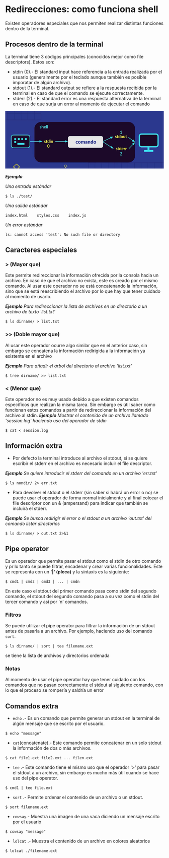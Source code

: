 # Redirecciones: como funciona shell

Existen operadores especiales que nos permiten realizar distintas funciones dentro de la terminal.

## Procesos dentro de la terminal
La terminal tiene 3 códigos principales (conocidos mejor como file descriptors). Estos son:
- stdin (0).- El standard input hace referencia a la entrada realizada por el usuario (generalmente por el teclado aunque también es posible imporatar de algún archivo).
- stdout (1).- El standard output se refiere a la respuesta recibida por la terminal en caso de que el comando se ejecute correctamente.
- stderr (2).- El standard error es una respuesta alternativa de la terminal en caso de que surja un error al momento de ejecutar el comando

![Redirection diagram](../../img/redir.png)

***Ejemplo***

*Una entrada estándar*
~~~
$ ls ./test/
~~~

*Una salida estándar*
~~~
index.html    styles.css    index.js
~~~

*Un error estándar*
~~~
ls: cannot access 'test': No such file or directory
~~~

## Caracteres especiales

### **\> (Mayor que)**
Este permite redireccionar la información ofrecida por la consola hacia un archivo. En caso de que el archivo no exista, este es creado por el mismo comando. Al usar este operador no se está concatenando la información, sino que se está reescribiendo el archivo por lo que hay que tener cuidado al momento de usarlo.

***Ejemplo*** *Para redireccionar la lista de archivos en un directorio a un archivo de texto 'list.txt'*
~~~
$ ls dirname/ > list.txt
~~~

### **\>\> (Doble mayor que)**
Al usar este operador ocurre algo similar que en el anterior caso, sin embargo se concatena la información redirigida a la información ya existente en el archivo

***Ejemplo*** *Para añadir el árbol del directorio al archivo 'list.txt'*
~~~
$ tree dirname/ >> list.txt
~~~

### **\< (Menor que)**
Este operador no es muy usado debido a que existen comandos específicos que realizan la misma tarea. Sin embargo es útil saber como funcionan estos comandos a partir de redireccionar la información del archivo al stdin.
***Ejemplo*** *Mostrar el contenido de un archivo llamado 'session.log' haciendo uso del operador de stdin*
~~~
$ cat < session.log
~~~


## Información extra

- Por defecto la terminal introduce al archivo el stdout, si se quiere escribir el stderr en el archivo es necesario incluir el file descriptor.

***Ejemplo*** *Se quiere introducir el stderr del comando en un archivo 'err.txt'*
~~~
$ ls nondir/ 2> err.txt
~~~

- Para devolver el stdout o el stderr (sin saber si habrá un error o no) se puede usar el operador de forma normal inicialmente y al final colocar el file descriptor con un \& (ampersand) para indicar que también se incluirá el stderr.

***Ejemplo*** *Se busca redirigir el error o el stdout a un archivo 'out.txt' del comando listar directorios*
~~~
$ ls dirname/ > out.txt 2>&1
~~~


## Pipe operator
Es un operador que permite pasar el stdout como el stdin de otro comando y pr lo tanto se puede filtrar, encadenar y crear varias funcionalidades. Este se representa con un **'|' (pleca)** y la sintaxis es la siguiente:
~~~
$ cmd1 | cmd2 | cmd3 | ... | cmdn
~~~
En este caso el stdout del primer comando pasa como stdin del segundo comando, el stdout del segundo comando pasa a su vez como el stdin del tercer comando y así por 'n' comandos.

### Filtros
Se puede utilizar el pipe operator para filtrar la información de un stdout antes de pasarla a un archivo. Por ejemplo, haciendo uso del comando `sort`.
~~~
$ ls dirname/ | sort | tee filename.ext
~~~
se tiene la lista de archivos y directorios ordenada

### Notas
Al momento de usar el pipe operator hay que tener cuidado con los comandos que no pasan correctamente el stdout al siguiente comando, con lo que el proceso se rompería y saldría un error


## Comandos extra
- `echo` .- Es un comando que permite generar un stdout en la terminal de algún mensaje que se escrito por el usuario.
~~~
$ echo "message"
~~~

- `cat`(concatenate).- Este comando permite concatenar en un solo stdout la información de dos o más archivos.
~~~
$ cat file1.ext file2.ext ... filen.ext
~~~

- `tee` .- Este comando tiene el mismo uso que el operador '\>' para pasar el stdout a un archivo, sin embargo es mucho más útil cuando se hace uso del pipe operator.
~~~
$ cmd1 | tee file.ext
~~~

- `sort` .- Permite ordenar el contenido de un archivo o un stdout.
~~~
$ sort filename.ext
~~~

- `cowsay`.- Muestra una imagen de una vaca diciendo un mensaje escrito por el usuario
~~~
$ cowsay "message"
~~~

- `lolcat` .- Muestra el contenido de un archivo en colores aleatorios
~~~
$ lolcat ./filename.ext
~~~

